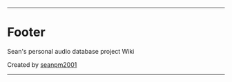 ---

# Footer

Sean's personal audio database project Wiki

Created by [seanpm2001](https://github.com/seanpm2001/)

---